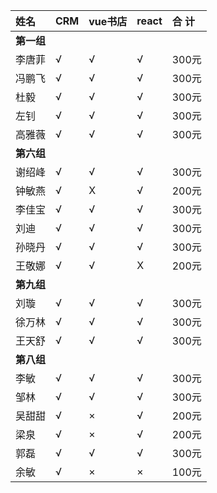 |姓名|CRM|vue书店|react|合 计|
|:----|:----|:----|:----|:----|
|**第一组**|
|李唐菲|√ |√ |√ |300元 |
|冯鹏飞|√ |√ |√ |300元 |
|杜毅|√ |√ |√ |300元 |
|左钊|√ |√ |√ |300元 |
|高雅薇|√ |√ |√ |300元 |
|**第六组**|
|谢绍峰|√ |√ |√ |300元 |
|钟敏燕|√ |X |√ |200元 |
|李佳宝|√ |√|√ |300元 |
|刘迪|√ |√|√ |300元 |
|孙晓丹|√ |√|√ |300元 |
|王敬娜|√ |√|X|200元 |
|**第九组**|
|刘璇  |√ |√ |√ |300元 |
|徐万林|√ |√ |√ |300元 |
|王天舒|√ |√ |√ |300元 |
|**第八组**|
|李敏|√ |√ |√ |300元 |
|邹林|√ |√ |√ |300元 |
|吴甜甜|√ |× |√ |200元 |
|梁泉|√ |× |√ |200元 |
|郭磊|√ |√ |√ |300元 |
|余敏|√ |×|×|100元 |
